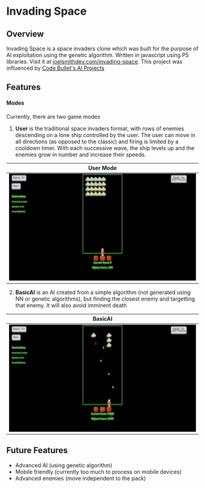 # Invading Space

## Overview
Invading Space is a space invaders clone which was built for the purpose of AI exploitation using the genetic algorithm. Written in javascript using P5 libraries.
Visit it at [joelsmithdev.com/invading-space](https://joelsmithdev.com/invading-space/). This project was influenced by [Code Bullet's AI Projects](https://www.youtube.com/channel/UC0e3QhIYukixgh5VVpKHH9Q)

## Features
#### Modes
Currently, there are two game modes

1. **User** is the traditional space invaders format, with rows of enemies descending on a lone ship controlled by the user. The user can move in all directions (as opposed to the classic) and firing is limited by a cooldown timer.
With each successive wave, the ship levels up and the enemies grow in number and increase their speeds.

|**User Mode**           |
| :---: |
|<img src="https://github.com/joelsmith2226/invading-space/blob/master/assets/gifs/user.gif" width="600" height="280">|

2. **BasicAI** is an AI created from a simple algorithm (not generated using NN or genetic algorithms), but finding the closest enemy and targetting that enemy. It will also avoid imminent death

|**BasicAI**                |
| :---: |
|<img src="https://github.com/joelsmith2226/invading-space/blob/master/assets/gifs/basicAI.gif" width="600" height="280">|

## Future Features ##
- Advanced AI (using genetic algorithm)
- Mobile friendly (currently too much to process on mobile devices)
- Advanced enemies (move independent to the pack)
